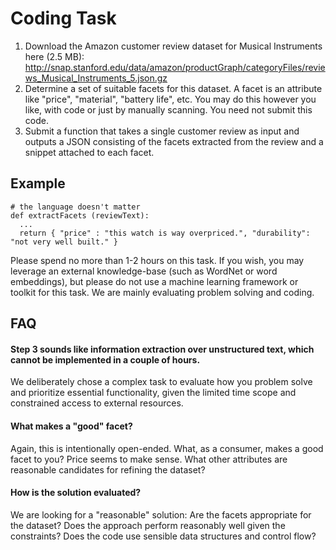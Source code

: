# Coding Task

1. Download the Amazon customer review dataset for Musical Instruments here (2.5 MB): http://snap.stanford.edu/data/amazon/productGraph/categoryFiles/reviews_Musical_Instruments_5.json.gz
2. Determine a set of suitable facets for this dataset. A facet is an attribute like "price", "material", "battery life", etc. You may do this however you like, with code or just by manually scanning. You need not submit this code. 
3. Submit a function that takes a single customer review as input and outputs a JSON consisting of the facets extracted from the review and a snippet attached to each facet.

## Example

```
# the language doesn't matter
def extractFacets (reviewText): 
  ... 
  return { "price" : "this watch is way overpriced.", "durability": "not very well built." }
```

Please spend no more than 1-2 hours on this task. If you wish, you may leverage an external knowledge-base (such as WordNet or word embeddings), but please do not use a machine learning framework or toolkit for this task. We are mainly evaluating problem solving and coding.

## FAQ

#### Step 3 sounds like information extraction over unstructured text, which cannot be implemented in a couple of hours.

We deliberately chose a complex task to evaluate how you problem solve and prioritize essential functionality, given the limited time scope and constrained access to external resources.

#### What makes a "good" facet?

Again, this is intentionally open-ended. What, as a consumer, makes a good facet to you? Price seems to make sense. What other attributes are reasonable candidates for refining the dataset?

#### How is the solution evaluated?

We are looking for a "reasonable" solution: Are the facets appropriate for the dataset? Does the approach perform reasonably well given the constraints? Does the code use sensible data structures and control flow?
